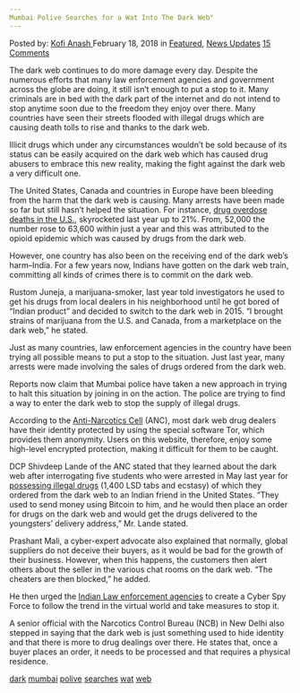 ```yaml
---
Mumbai Polive Searches for a Wat Into The Dark Web"
---
```

<article class="post-listing post-24854 post type-post status-publish format-standard has-post-thumbnail hentry 
 tag-dark tag-mumbai tag-polive tag-searches tag-wat tag-web">
<div class="post-inner">
<span>Posted by: <a href="https://www.deepdotweb.com/author/kofi/" title="">Kofi Anash </a></span>
<span>February 18, 2018</span>
<span>in <a href="https://www.deepdotweb.com/category/deepdot-news/" rel="category tag">Featured</a>, <a href="https://www.deepdotweb.com/category/news-updates/" rel="category tag">News Updates</a></span>
<span><a href="https://www.deepdotweb.com/2018/02/18/mumbai-polive-searches-wat-dark-web/#comments">15 Comments</a></span>


<p>The dark web continues to do more damage every day. Despite the numerous efforts that many law enforcement agencies and government across the globe are doing, it still isn’t enough to put a stop to it. Many criminals are in bed with the dark part of the internet and do not intend to stop anytime soon due to the freedom they enjoy over there. Many countries have seen their streets flooded with illegal drugs which are causing death tolls to rise and thanks to the dark web.</p>
<p>Illicit drugs which under any circumstances wouldn’t be sold because of its status can be easily acquired on the dark web which has caused drug abusers to embrace this new reality, making the fight against the dark web a very difficult one.</p>
<p>The United States, Canada and countries in Europe have been bleeding from the harm that the dark web is causing. Many arrests have been made so far but still hasn’t helped the situation. For instance, <a href="https://www.deepdotweb.com/2017/12/06/28-overdose-death-linked-darknet-drug-ring-utah/">drug overdose deaths in the U.S.</a>, skyrocketed last year up to 21%. From, 52,000 the number rose to 63,600 within just a year and this was attributed to the opioid epidemic which was caused by drugs from the dark web.</p>
<p>However, one country has also been on the receiving end of the dark web’s harm&#8211;India. For a few years now, Indians have gotten on the dark web train, committing all kinds of crimes there is to commit on the dark web.</p>
<p>Rustom Juneja, a marijuana-smoker, last year told investigators he used to get his drugs from local dealers in his neighborhood until he got bored of “Indian product” and decided to switch to the dark web in 2015. “I brought strains of marijuana from the U.S. and Canada, from a marketplace on the dark web,” he stated.</p>
<p>Just as many countries, law enforcement agencies in the country have been trying all possible means to put a stop to the situation. Just last year, many arrests were made involving the sales of drugs ordered from the dark web.</p>
<p>Reports now claim that Mumbai police have taken a new approach in trying to halt this situation by joining in on the action. The police are trying to find a way to enter the dark web to stop the supply of illegal drugs.</p>
<p><a id="post-24854-_gjdgxs"></a> According to the <a href="https://www.hindustantimes.com/mumbai-news/mumbai-police-hunt-for-a-way-to-enter-the-dark-web-of-drug-suppliers/story-X3PFvM4yXJkLoy8UbZOpuM.html">Anti-Narcotics Cell</a> (ANC), most dark web drug dealers have their identity protected by using the special software Tor, which provides them anonymity. Users on this website, therefore, enjoy some high-level encrypted protection, making it difficult for them to be caught.</p>
<p>DCP Shivdeep Lande of the ANC stated that they learned about the dark web after interrogating five students who were arrested in May last year for <a href="https://www.deepdotweb.com/2017/07/19/police-arrest-three-men-seize-bunch-narcotics-trafficked-darknet/">possessing illegal drugs</a> (1,400 LSD tabs and ecstasy) of which they ordered from the dark web to an Indian friend in the United States. “They used to send money using Bitcoin to him, and he would then place an order for drugs on the dark web and would get the drugs delivered to the youngsters’ delivery address,” Mr. Lande stated.</p>
<p>Prashant Mali, a cyber-expert advocate also explained that normally, global suppliers do not deceive their buyers, as it would be bad for the growth of their business. However, when this happens, the customers then alert others about the seller in the various chat rooms on the dark web. “The cheaters are then blocked,” he added.</p>
<p>He then urged the <a href="https://www.deepdotweb.com/2017/04/27/indian-drug-enforcement-officer-caught-stealing-bitcoins/">Indian Law enforcement agencies</a> to create a Cyber Spy Force to follow the trend in the virtual world and take measures to stop it.</p>
<p>A senior official with the Narcotics Control Bureau (NCB) in New Delhi also stepped in saying that the dark web is just something used to hide identity and that there is more to drug dealings over there. He states that, once a buyer places an order, it needs to be processed and that requires a physical residence.</p>
</div>
<a href="https://www.deepdotweb.com/tag/dark/" rel="tag">dark</a> <a href="https://www.deepdotweb.com/tag/mumbai/" rel="tag">mumbai</a> <a href="https://www.deepdotweb.com/tag/polive/" rel="tag">polive</a> <a href="https://www.deepdotweb.com/tag/searches/" rel="tag">searches</a> <a href="https://www.deepdotweb.com/tag/wat/" rel="tag">wat</a> <a href="https://www.deepdotweb.com/tag/web/" rel="tag">web</a></span> <span style="display:none" class="updated">2018-02-18<a href="https://www.deepdotweb.com/author/kofi/" title="Posts by Kofi Anash" rel="author">Kofi Anash</a></strong></div>

